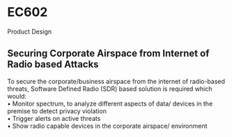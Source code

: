 # EC602
Product Design
## Securing Corporate Airspace from Internet of Radio based Attacks

To secure the corporate/business airspace from the internet of radio-based threats, Software Defined Radio (SDR) based solution is required which would: \
• Monitor spectrum, to analyze different aspects of data/ devices in the premise to detect privacy violation \
• Trigger alerts on active threats \
• Show radio capable devices in the corporate airspace/ environment
